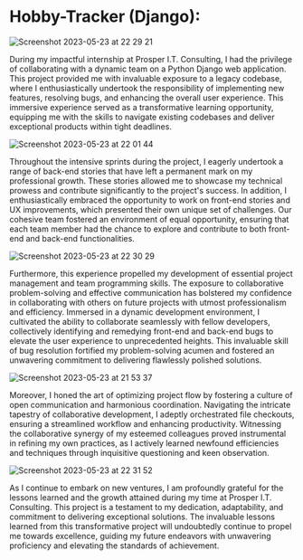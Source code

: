 # Hobby-Tracker (Django):


![Screenshot 2023-05-23 at 22 29 21](https://github.com/garretthanberg/Hobby-Tracker/assets/115447682/505f2f1e-e025-42b0-a5c8-509f04ec2a9e)


During my impactful internship at Prosper I.T. Consulting, I had the privilege of collaborating with a dynamic team on a Python Django web application. This project provided me with invaluable exposure to a legacy codebase, where I enthusiastically undertook the responsibility of implementing new features, resolving bugs, and enhancing the overall user experience. This immersive experience served as a transformative learning opportunity, equipping me with the skills to navigate existing codebases and deliver exceptional products within tight deadlines.


![Screenshot 2023-05-23 at 22 01 44](https://github.com/garretthanberg/Hobby-Tracker/assets/115447682/533f15ae-afd5-4fb0-9e32-b0df249f1a27)


Throughout the intensive sprints during the project, I eagerly undertook a range of back-end stories that have left a permanent mark on my professional growth. These stories allowed me to showcase my technical prowess and contribute significantly to the project's success. In addition, I enthusiastically embraced the opportunity to work on front-end stories and UX improvements, which presented their own unique set of challenges. Our cohesive team fostered an environment of equal opportunity, ensuring that each team member had the chance to explore and contribute to both front-end and back-end functionalities.


![Screenshot 2023-05-23 at 22 30 29](https://github.com/garretthanberg/Hobby-Tracker/assets/115447682/38778b79-4a71-4eb3-9af5-f10812c01748)


Furthermore, this experience propelled my development of essential project management and team programming skills. The exposure to collaborative problem-solving and effective communication has bolstered my confidence in collaborating with others on future projects with utmost professionalism and efficiency. Immersed in a dynamic development environment, I cultivated the ability to collaborate seamlessly with fellow developers, collectively identifying and remedying front-end and back-end bugs to elevate the user experience to unprecedented heights. This invaluable skill of bug resolution fortified my problem-solving acumen and fostered an unwavering commitment to delivering flawlessly polished solutions.


![Screenshot 2023-05-23 at 21 53 37](https://github.com/garretthanberg/Hobby-Tracker/assets/115447682/6b0ca91f-9d17-46a9-8744-083f5e1cc30e)


Moreover, I honed the art of optimizing project flow by fostering a culture of open communication and harmonious coordination. Navigating the intricate tapestry of collaborative development, I adeptly orchestrated file checkouts, ensuring a streamlined workflow and enhancing productivity. Witnessing the collaborative synergy of my esteemed colleagues proved instrumental in refining my own practices, as I actively learned newfound efficiencies and techniques through inquisitive questioning and keen observation. 


![Screenshot 2023-05-23 at 22 31 52](https://github.com/garretthanberg/Hobby-Tracker/assets/115447682/69692bb8-fb90-498d-be8d-c667b3ec09c0)


As I continue to embark on new ventures, I am profoundly grateful for the lessons learned and the growth attained during my time at Prosper I.T. Consulting. This project is a testament to my dedication, adaptability, and commitment to delivering exceptional solutions. The invaluable lessons learned from this transformative project will undoubtedly continue to propel me towards excellence, guiding my future endeavors with unwavering proficiency and elevating the standards of achievement.
